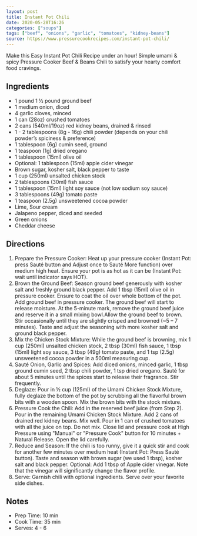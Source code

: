 ```yaml
---
layout: post
title: Instant Pot Chili
date: 2020-05-28T16:26
categories: ["soups"]
tags: ["beef", "onions", "garlic", "tomatoes", "kidney-beans"]
source: https://www.pressurecookrecipes.com/instant-pot-chili/
---
```


Make this Easy Instant Pot Chili Recipe under an hour! Simple umami & spicy Pressure Cooker Beef & Beans Chili to satisfy your hearty comfort food cravings.

## Ingredients

- 1 pound 1 ½ pound ground beef
- 1 medium onion, diced
- 4 garlic cloves, minced
- 1 can (28oz) crushed tomatoes
- 2 cans (540ml/19oz) red kidney beans, drained & rinsed
- 1 - 2 tablespoons (8g - 16g) chili powder (depends on your chili powder’s spiciness & preference)
- 1 tablespoon (6g) cumin seed, ground
- 1 teaspoon (1g) dried oregano
- 1 tablespoon (15ml) olive oil
- Optional: 1 tablespoon (15ml) apple cider vinegar
- Brown sugar, kosher salt, black pepper to taste
- 1 cup (250ml) unsalted chicken stock
- 2 tablespoons (30ml) fish sauce
- 1 tablespoon (15ml) light soy sauce (not low sodium soy sauce)
- 3 tablespoons (49g) tomato paste
- 1 teaspoon (2.5g) unsweetened cocoa powder
- Lime, Sour cream
- Jalapeno pepper, diced and seeded
- Green onions
- Cheddar cheese

## Directions

1. Prepare the Pressure Cooker: Heat up your pressure cooker (Instant Pot: press Sauté button and Adjust once to Sauté More function) over medium high heat. Ensure your pot is as hot as it can be (Instant Pot: wait until indicator says HOT).
2. Brown the Ground Beef: Season ground beef generously with kosher salt and freshly ground black pepper. Add 1 tbsp (15ml) olive oil in pressure cooker. Ensure to coat the oil over whole bottom of the pot. Add ground beef in pressure cooker. The ground beef will start to release moisture. At the 5-minute mark, remove the ground beef juice and reserve it in a small mixing bowl.Allow the ground beef to brown. Stir occasionally until they are slightly crisped and browned (~5 – 7 minutes). Taste and adjust the seasoning with more kosher salt and ground black pepper.
3. Mix the Chicken Stock Mixture: While the ground beef is browning, mix 1 cup (250ml) unsalted chicken stock, 2 tbsp (30ml) fish sauce, 1 tbsp (15ml) light soy sauce, 3 tbsp (49g) tomato paste, and 1 tsp (2.5g) unsweetened cocoa powder in a 500ml measuring cup.
4. Sauté Onion, Garlic and Spices: Add diced onions, minced garlic, 1 tbsp ground cumin seed, 2 tbsp chili powder, 1 tsp dried oregano. Sauté for about 5 minutes until the spices start to release their fragrance. Stir frequently.
5. Deglaze: Pour in ½ cup (125ml) of the Umami Chicken Stock Mixture, fully deglaze the bottom of the pot by scrubbing all the flavorful brown bits with a wooden spoon. Mix the brown bits with the stock mixture.
6. Pressure Cook the Chili: Add in the reserved beef juice (from Step 2). Pour in the remaining Umami Chicken Stock Mixture. Add 2 cans of drained red kidney beans. Mix well. Pour in 1 can of crushed tomatoes with all the juice on top. Do not mix. Close lid and pressure cook at High Pressure using "Manual" or "Pressure Cook" button for 10 minutes + Natural Release. Open the lid carefully.
7. Reduce and Season: If the chili is too runny, give it a quick stir and cook for another few minutes over medium heat (Instant Pot: Press Sauté button). Taste and season with brown sugar (we used 1 tbsp), kosher salt and black pepper. Optional: Add 1 tbsp of Apple cider vinegar. Note that the vinegar will significantly change the flavor profile.
8. Serve: Garnish chili with optional ingredients. Serve over your favorite side dishes.

## Notes


- Prep Time: 10 min 
- Cook Time: 35 min 
- Serves: 4 - 6
